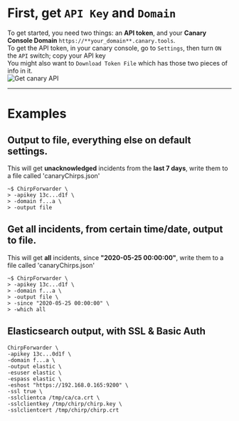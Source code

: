 # First, get `API Key` and `Domain`
To get started, you need two things: an **API token**, and your **Canary Console Domain** `https://**your_domain**.canary.tools`.  
To get the API token, in your canary console, go to `Settings`, then  turn `ON` the `API` switch; copy your API key  
You might also want to `Download Token File` which has those two pieces of info in it.  
![Get canary API](https://github.com/SherifEldeeb/ChirpForwarder/raw/master/assets/images/01-GetAPI.png)
***
# Examples
## Output to file, everything else on default settings.
This will get **unacknowledged** incidents from the **last 7 days**, write them to a file called 'canaryChirps.json'
```
~$ ChirpForwarder \
> -apikey 13c...d1f \
> -domain f...a \
> -output file
```
## Get all incidents, from certain time/date, output to file.
This will get **all** incidents, since **"2020-05-25 00:00:00"**, write them to a file called 'canaryChirps.json'
```
~$ ChirpForwarder \
> -apikey 13c...d1f \
> -domain f...a \
> -output file \
> -since "2020-05-25 00:00:00" \
> -which all
```

## Elasticsearch output, with SSL & Basic Auth
```
ChirpForwarder \
-apikey 13c...0d1f \
-domain f...a \
-output elastic \
-esuser elastic \
-espass elastic \
-eshost "https://192.168.0.165:9200" \
-ssl true \
-sslclientca /tmp/ca/ca.crt \
-sslclientkey /tmp/chirp/chirp.key \
-sslclientcert /tmp/chirp/chirp.crt
```

